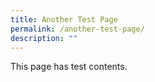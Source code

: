 ```yaml
---
title: Another Test Page
permalink: /another-test-page/
description: ""
---
```

This page has test contents.